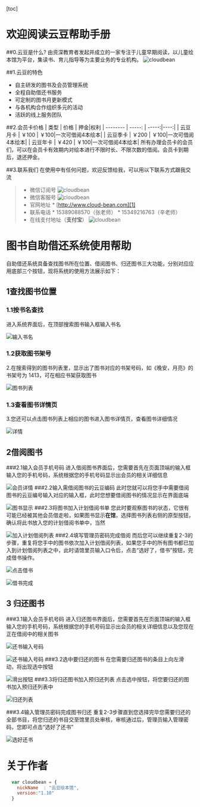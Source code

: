 [toc]
# 欢迎阅读云豆帮助手册

##0.云豆是什么?
由资深教育者发起并成立的一家专注于儿童早期阅读，以儿童绘本馆为平台，集读书、育儿指导等为主要业务的专业机构。
![cloudbean](http://7xjhy3.com1.z0.glb.clouddn.com/cloudbean-logo.png-qrcode)

##1.云豆的特色
* 自主研发的图书及会员管理系统
* 全程自助借还书服务
* 可定制的图书月更新模式
* 与各机构合作组织多元的活动
* 活跃的线上服务团队

##2.会员卡价格
| 类型        | 价格   | 押金|权利
| --------   | -----:  | -----:|----:|
| 云豆月卡     | ￥100 |  ￥100|一次可借阅4本绘本|
| 云豆季卡        |   ￥200   |  ￥100|一次可借阅4本绘本|
| 云豆年卡        |    ￥420   | ￥100|一次可借阅4本绘本|
所有办理会员卡的会员们，可以在会员卡有效期内对绘本进行不限时长、不限次数的借阅。会员卡到期后，退还押金。

##3.联系我们
在使用中有任何问题，欢迎反馈给我，可以用以下联系方式跟我交流
> * 微信订阅号
![cloudbean](http://7xjhy3.com1.z0.glb.clouddn.com/qrcode_dy.jpg-qrcode)
> * 微信客服号
![cloudbean](http://7xjhy3.com1.z0.glb.clouddn.com/kefu-qrcode.jpg-qrcode)
> * 官网地址
    * [http://www.cloud-bean.com][1]
> * 联系电话
    * 15389088570（张老师）
    * 15349216763（辛老师）
> * 在线支付地址（__支付宝__）
![cloudbean](http://7xjhy3.com1.z0.glb.clouddn.com/alipay-qrcode.jpg-qrcode)
# 图书自助借还系统使用帮助

自助借还系统具备查找图书所在位置、借阅图书、归还图书三大功能，分别对应应用底部三个按钮，现将系统的使用方法展示如下：
## 1查找图书位置
### 1.1按书名查找
进入系统界面后，在顶部搜索图书输入框输入书名

![输入书名](http://7xjhy3.com1.z0.glb.clouddn.com/s1.PNG)
### 1.2获取图书架号
2.在搜索得到的图书列表里，显示出了图书对应的书架号码，如《晚安，月亮》的书架号为 1413，可在相应书架获取图书

![图书列表](http://7xjhy3.com1.z0.glb.clouddn.com/s2.PNG)
### 1.3查看图书详情页
3.您还可以点击图书列表上相应的图书进入图书详情页，查看图书详细情况

![详情](http://7xjhy3.com1.z0.glb.clouddn.com/d1.PNG)


## 2借阅图书
###2.1输入会员手机号码
进入借阅图书界面后，您需要首先在页面顶端的输入框输入您的手机号码，系统根据您的手机号码显示出会员的相关详细信息

![会员详情](http://7xjhy3.com1.z0.glb.clouddn.com/b1.PNG)
###2.2输入需借阅图书的云豆编码
此时您就可以将您手中需要借阅图书的云豆编号输入对应的输入框，此时您想要借阅图书的情况显示在界面底端

![图书显示](http://7xjhy3.com1.z0.glb.clouddn.com/b2.PNG)
###2.3将图书加入计划借阅书单
您此时要观察图书的状态，它很有可能已经被其他会员借走啦，如果图书显示**在馆**，选择图书列表右侧的原型按钮，确认将此书放入您的计划借阅书单中，当然

![加入计划借阅列表](http://7xjhy3.com1.z0.glb.clouddn.com/b3.PNG)
###2.4填写管理员密码完成借阅
而后您可以继续重复2-3的步骤，重复将您手中的图书依次加入计划借阅列表，如果您手中的所有图书都已加入到计划借阅列表之中，此时请馆里员输入口令后，点击“选好了，借书”按钮，完成借书操作。

![点击借书](http://7xjhy3.com1.z0.glb.clouddn.com/b4.PNG)

![借书完成](http://7xjhy3.com1.z0.glb.clouddn.com/b5.PNG)

## 3 归还图书
###3.1输入会员手机号码
进入归还图书界面后，您需要首先在页面顶端的输入框输入您的手机号码，系统根据您的手机号码显示出会员的相关详细信息以及您现在正在借阅中的相关图书

![还书输入号码](http://7xjhy3.com1.z0.glb.clouddn.com/r1.PNG)

![还书输入号码](http://7xjhy3.com1.z0.glb.clouddn.com/r2.PNG)
###3.2选中要归还的图书
在您需要归还图书的条目上向左滑动，将出现选中按钮

![滑出按钮](http://7xjhy3.com1.z0.glb.clouddn.com/r3.PNG)
###3.3将归还图书加入预归还列表
点击选中按钮，将您要归还的图书加入预归还列表中

![归还列表](http://7xjhy3.com1.z0.glb.clouddn.com/r4.PNG)

###3.4输入管理员密码完成图书归还
重复2-3步骤直到您选择完毕您需要归还的全部书目，将您归还的书目交至馆里员处审核，审核通过后，管理员输入管理密码，您即可点击“选好了还书”

![选好还书](http://7xjhy3.com1.z0.glb.clouddn.com/r5.PNG)



# 关于作者

```javascript
  var cloudbean = {
    nickName  : "云豆绘本馆",
    version:"1.10"
  }
```


  [1]: http://www.cloud-bean.com